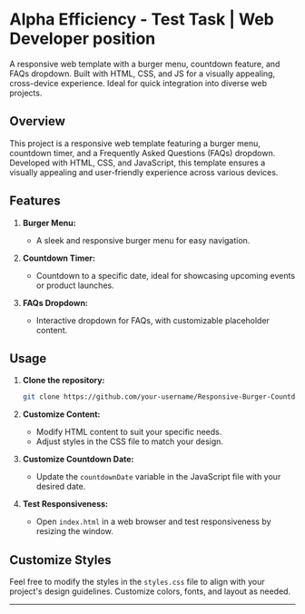 # Alpha Efficiency - Test Task | Web Developer position
A responsive web template with a burger menu, countdown feature, and FAQs dropdown. Built with HTML, CSS, and JS for a visually appealing, cross-device experience. Ideal for quick integration into diverse web projects.

## Overview

This project is a responsive web template featuring a burger menu, countdown timer, and a Frequently Asked Questions (FAQs) dropdown. Developed with HTML, CSS, and JavaScript, this template ensures a visually appealing and user-friendly experience across various devices.

## Features

1. **Burger Menu:**
   - A sleek and responsive burger menu for easy navigation.

2. **Countdown Timer:**
   - Countdown to a specific date, ideal for showcasing upcoming events or product launches.

3. **FAQs Dropdown:**
   - Interactive dropdown for FAQs, with customizable placeholder content.

## Usage

1. **Clone the repository:**
   ```bash
   git clone https://github.com/your-username/Responsive-Burger-Countdown-FAQ.git
   ```

2. **Customize Content:**
   - Modify HTML content to suit your specific needs.
   - Adjust styles in the CSS file to match your design.

3. **Customize Countdown Date:**
   - Update the `countdownDate` variable in the JavaScript file with your desired date.

4. **Test Responsiveness:**
   - Open `index.html` in a web browser and test responsiveness by resizing the window.

## Customize Styles

Feel free to modify the styles in the `styles.css` file to align with your project's design guidelines. Customize colors, fonts, and layout as needed.

---
